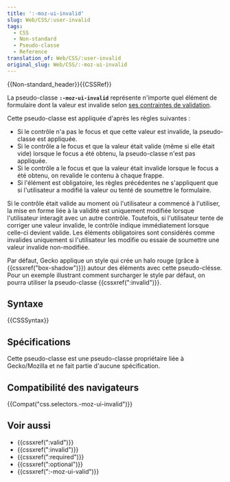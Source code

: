 ```yaml
---
title: ':-moz-ui-invalid'
slug: Web/CSS/:user-invalid
tags:
  - CSS
  - Non-standard
  - Pseudo-classe
  - Reference
translation_of: Web/CSS/:user-invalid
original_slug: Web/CSS/:-moz-ui-invalid
---
```

{{Non-standard_header}}{{CSSRef}}

La pseudo-classe **`:-moz-ui-invalid`** représente n'importe quel élément de formulaire dont la valeur est invalide selon [ses contraintes de validation](/fr/docs/Web/Guide/HTML/Forms_in_HTML#Constraint_Validation).

Cette pseudo-classe est appliquée d'après les règles suivantes :

- Si le contrôle n'a pas le focus et que cette valeur est invalide, la pseudo-classe est appliquée.
- Si le contrôle a le focus et que la valeur était valide (même si elle était vide) lorsque le focus a été obtenu, la pseudo-classe n'est pas appliquée.
- Si le contrôle a le focus et que la valeur était invalide lorsque le focus a été obtenu, on revalide le contenu à chaque frappe.
- Si l'élément est obligatoire, les règles précédentes ne s'appliquent que si l'utilisateur a modifié la valeur ou tenté de soumettre le formulaire.

Si le contrôle était valide au moment où l'utilisateur a commencé à l'utiliser, la mise en forme liée à la validité est uniquement modifiée lorsque l'utilisateur interagit avec un autre contrôle. Toutefois, si l'utilisateur tente de corriger une valeur invalide, le contrôle indique immédiatement lorsque celle-ci devient valide. Les éléments obligatoires sont considérés comme invalides uniquement si l'utilisateur les modifie ou essaie de soumettre une valeur invalide non-modifiée.

Par défaut, Gecko applique un style qui crée un halo rouge (grâce à {{cssxref("box-shadow")}}) autour des éléments avec cette pseudo-clésse. Pour un exemple illustrant comment surcharger le style par défaut, on pourra utiliser la pseudo-classe {{cssxref(":invalid")}}.

## Syntaxe

{{CSSSyntax}}

## Spécifications

Cette pseudo-classe est une pseudo-classe propriétaire liée à Gecko/Mozilla et ne fait partie d'aucune spécification.

## Compatibilité des navigateurs

{{Compat("css.selectors.-moz-ui-invalid")}}

## Voir aussi

- {{cssxref(":valid")}}
- {{cssxref(":invalid")}}
- {{cssxref(":required")}}
- {{cssxref(":optional")}}
- {{cssxref(":-moz-ui-valid")}}
